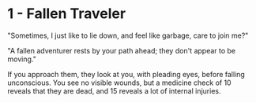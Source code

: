 # 1 - Fallen Traveler

"Sometimes, I just like to lie down, and feel like garbage, care to join me?"

"A fallen adventurer rests by your path ahead; they don't appear to be moving." 

If you approach them, they look at you, with pleading eyes, before falling unconscious. You see no visible wounds, but a medicine check of 10 reveals that they are dead, and 15 reveals a lot of internal injuries.